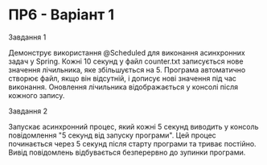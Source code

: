 # ПР6 - Варіант 1

Завдання 1

Демонструє використання @Scheduled для виконання асинхронних задач у Spring. Кожні 10 секунд у файл counter.txt записується нове значення лічильника, яке збільшується на 5. Програма автоматично створює файл, якщо він відсутній, і дописує нові значення під час виконання. Оновлення лічильника відображається у консолі після кожного запису.

Завдання 2

Запускає асинхронний процес, який кожні 5 секунд виводить у консоль повідомлення "5 секунд від запуску програми". Цей процес починається через 5 секунд після старту програми та триває постійно. Вивід повідомлень відбувається безперервно до зупинки програми.
